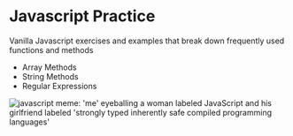 <h1>Javascript Practice</h1>
<p style="font-weight=bold; font-style=italic">Vanilla Javascript exercises and examples that break down frequently used functions and methods</p>
<ul>
    <li>Array Methods</li>
    <li>String Methods</li>
    <li>Regular Expressions</li>
</ul>
<img src="https://imgur.com/nBJojVp.png" alt="javascript meme: 'me' eyeballing a woman labeled JavaScript and his girlfriend labeled  'strongly typed inherently safe compiled programming languages'">
